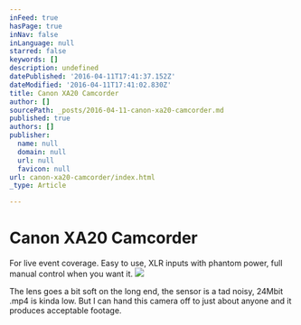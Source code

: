 ```yaml
---
inFeed: true
hasPage: true
inNav: false
inLanguage: null
starred: false
keywords: []
description: undefined
datePublished: '2016-04-11T17:41:37.152Z'
dateModified: '2016-04-11T17:41:02.830Z'
title: Canon XA20 Camcorder
author: []
sourcePath: _posts/2016-04-11-canon-xa20-camcorder.md
published: true
authors: []
publisher:
  name: null
  domain: null
  url: null
  favicon: null
url: canon-xa20-camcorder/index.html
_type: Article

---
```

# Canon XA20 Camcorder

For live event coverage. Easy to use, XLR inputs with phantom power, full manual control when you want it. ![](https://the-grid-user-content.s3-us-west-2.amazonaws.com/ad1eec13-4eff-4da4-b453-9581ac75577a.jpg)

The lens goes a bit soft on the long end, the sensor is a tad noisy, 24Mbit .mp4 is kinda low. But I can hand this camera off to just about anyone and it produces acceptable footage.